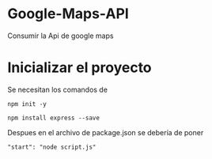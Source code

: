 # Google-Maps-API
Consumir la Api de google maps

# Inicializar el proyecto
Se necesitan los comandos de

```
npm init -y 
```

```
npm install express --save
```

Despues en el archivo de package.json se debería de poner

`"start": "node script.js" `
